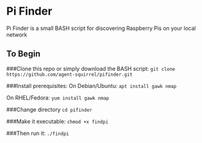 # Pi Finder
Pi Finder is a small BASH script for discovering Raspberry Pis on your local network

## To Begin
###Clone this repo or simply download the BASH script:
`git clone https://github.com/agent-squirrel/pifinder.git`

###Install prerequisites:
On Debian/Ubuntu:
`apt install gawk nmap`

On RHEL/Fedora:
`yum install gawk nmap`

###Change directory
`cd pifinder`

###Make it executable:
`chmod +x findpi`

###Then run it:
`./findpi`
